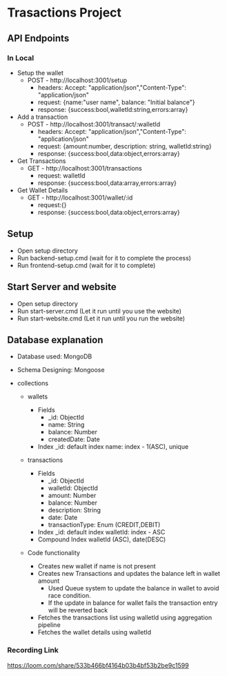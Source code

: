 # Trasactions Project

## API Endpoints

### In Local

- Setup the wallet
  - POST - http://localhost:3001/setup
    - headers: Accept: "application/json","Content-Type": "application/json"
    - request: {name:"user name", balance: "Initial balance"}
    - response: {success:bool,walletId:string,errors:array}
- Add a transaction
  - POST - http://localhost:3001/transact/:walletId
    - headers: Accept: "application/json","Content-Type": "application/json"
    - request: {amount:number, description: string, walletId:string}
    - response: {success:bool,data:object,errors:array}
- Get Transactions
  - GET - http://localhost:3001/transactions
    - request: walletId
    - response: {success:bool,data:array,errors:array}
- Get Wallet Details
  - GET - http://localhost:3001/wallet/:id
    - request:{}
    - response: {success:bool,data:object,errors:array}

## Setup

- Open setup directory
- Run backend-setup.cmd (wait for it to complete the process)
- Run frontend-setup.cmd (wait for it to complete)

## Start Server and website

- Open setup directory
- Run start-server.cmd (Let it run until you use the website)
- Run start-website.cmd (Let it run until you run the website)

## Database explanation

- Database used: MongoDB
- Schema Designing: Mongoose
- collections

  - wallets
    - Fields
      - \_id: ObjectId
      - name: String
      - balance: Number
      - createdDate: Date
    - Index
      \_id: default index
      name: index - 1(ASC), unique
  - transactions

    - Fields
      - \_id: ObjectId
      - walletId: ObjectId
      - amount: Number
      - balance: Number
      - description: String
      - date: Date
      - transactionType: Enum (CREDIT,DEBIT)
    - Index
      \_id: default index
      walletId: index - ASC
    - Compound Index
      walletId (ASC), date(DESC)

  - Code functionality
    - Creates new wallet if name is not present
    - Creates new Transactions and updates the balance left in wallet amount
      - Used Queue system to update the balance in wallet to avoid race condition.
      - If the update in balance for wallet fails the transaction entry will be reverted back
    - Fetches the transactions list using walletId using aggregation pipeline
    - Fetches the wallet details using walletId

### Recording Link

https://loom.com/share/533b466bf4164b03b4bf53b2be9c1599
